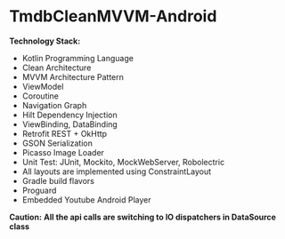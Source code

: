 # TmdbCleanMVVM-Android

**Technology Stack:**
- Kotlin Programming Language
- Clean Architecture
- MVVM Architecture Pattern
- ViewModel
- Coroutine
- Navigation Graph
- Hilt Dependency Injection
- ViewBinding, DataBinding
- Retrofit REST + OkHttp
- GSON Serialization
- Picasso Image Loader
- Unit Test: JUnit, Mockito, MockWebServer, Robolectric
- All layouts are implemented using ConstraintLayout
- Gradle build flavors
- Proguard
- Embedded Youtube Android Player

**Caution:**
**All the api calls are switching to IO dispatchers in DataSource class**

